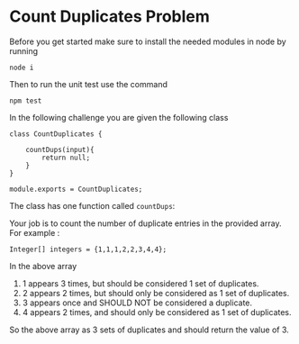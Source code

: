 # Count Duplicates Problem

Before you get started make sure to install the needed modules in node by running 

```
node i
```

Then to run the unit test use the command 

```
npm test
```

In the following challenge you are given the following class

```
class CountDuplicates {

    countDups(input){
        return null;
    }
}

module.exports = CountDuplicates;

```

The class has one function called ```countDups```:

Your job is to count the number of duplicate entries in the provided array. For example :

```
Integer[] integers = {1,1,1,2,2,3,4,4};
```

In the above array 

1. 1 appears 3 times, but should be considered 1 set of duplicates.
2. 2 appears 2 times, but should only be considered as 1 set of duplicates.
3. 3 appears once and SHOULD NOT be considered a duplicate.
4. 4 appears 2 times, and should only be considered as 1 set of duplicates.

So the above array as 3 sets of duplicates and should return the value of 3.


